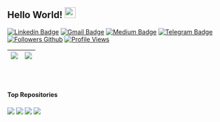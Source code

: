 ## Hello World!  <img src="https://media.giphy.com/media/hvRJCLFzcasrR4ia7z/giphy.gif" width="25px">

[![Linkedin Badge](https://img.shields.io/badge/-Linkedin-blue?style=flat&logo=Linkedin&logoColor=white&link=https://br.linkedin.com/in/antoniojmsjr/)](https://br.linkedin.com/in/antoniojmsjr)
[![Gmail Badge](https://img.shields.io/badge/-Gmail-c14438?style=flat&logo=gmail&logoColor=white&link=mailto:antoniojmsjr@gmail.com)](mailto:antoniojmsjr@gmail)
[![Medium Badge](https://img.shields.io/badge/-Medium-fa6132?style=flat&logo=medium&logoColor=white&link=https://medium.com/@antoniojmsjr)](https://medium.com/@antoniojmsjr)
[![Telegram Badge](https://img.shields.io/badge/-Telegram-blue?style=flat&logo=telegram&logoColor=white&link=https://t.me/antoniojmsjr)](https://t.me/antoniojmsjr)
[![Followers Github](https://img.shields.io/github/followers/antoniojmsjr?label=Followers)](https://github.com/antoniojmsjr)
[![Profile Views](https://komarev.com/ghpvc/?username=antoniojmsjr&label=Profile%20views&color=0e75b6&style=flat)](https://github.com/antoniojmsjr)

| <a href="https://github.com/antoniojmsjr"><img align="center" src="https://antoniojmsjr-github-readme-stats.vercel.app/api?username=antoniojmsjr&show_icons=true&include_all_commits=true&hide_border=true"/></a> | <a href="https://github.com/antoniojmsjr/antoniojmsjr"><img align="center" src="https://antoniojmsjr-github-readme-stats.vercel.app/api/top-langs/?username=antoniojmsjr&layout=compact&hide_border=true"/></a> |
| ------------- | ------------- |
<br/><br/>
#### Top Repositories
<a href="https://github.com/antoniojmsjr/MultithreadingFireDAC"><img align="center" src="https://antoniojmsjr-github-readme-stats.vercel.app/api/pin/?username=antoniojmsjr&repo=MultithreadingFireDAC&hide_border=true"/></a>
<a href="https://github.com/antoniojmsjr/FastReportExport"><img align="center" src="https://antoniojmsjr-github-readme-stats.vercel.app/api/pin/?username=antoniojmsjr&repo=FastReportExport&hide_border=true"/></a>
<a href="https://github.com/antoniojmsjr/BuscaCEP"><img align="center" src="https://antoniojmsjr-github-readme-stats.vercel.app/api/pin/?username=antoniojmsjr&repo=BuscaCEP&hide_border=true"/></a>
<a href="https://github.com/antoniojmsjr/Base64Bitmap"><img align="center" src="https://antoniojmsjr-github-readme-stats.vercel.app/api/pin/?username=antoniojmsjr&repo=Base64Bitmap&hide_border=true"/></a>
